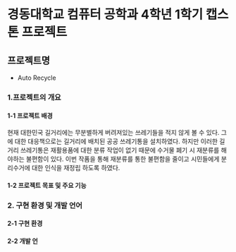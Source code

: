 # 경동대학교 컴퓨터 공학과 4학년 1학기 캡스톤 프로젝트

## 프로젝트명
- Auto Recycle

### 1.프로젝트의 개요
#### 1-1 프로젝트 배경
현재 대한민국 길거리에는 무분별하게 버려져있는 쓰레기들을 적지 않게 볼 수 있다.
그에 대한 대응책으로는 길거리에 배치된 공공 쓰레기통을 설치하였다. 하지만 이러한 길거리 쓰레기통은 재활용품에 대한 분류 작업이 없기 때문에 수거물 폐기 시 재분류를 해야하는 불편함이 있다.
이번 작품을 통해 재분류를 통한 불편함을 줄이고 시민들에게 분리수거에 대한 인식을 재정립 하도록 하였다.
#### 1-2 프로젝트 목표 및 주요 기능

### 2. 구현 환경 및 개발 언어
#### 2-1 구현 환경

#### 2-2 개발 언
